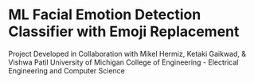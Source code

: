 # ML Facial Emotion Detection Classifier with Emoji Replacement
Project Developed in Collaboration with Mikel Hermiz, Ketaki Gaikwad, & Vishwa Patil
University of Michigan College of Engineering - Electrical Engineering and Computer Science
